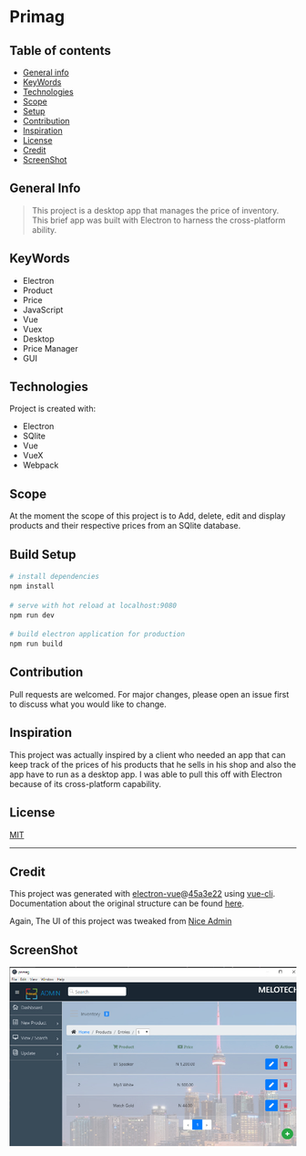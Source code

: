 # Primag

## Table of contents

* [General info](#general-Info)
* [KeyWords](#keyWords)
* [Technologies](#technologies)
* [Scope](#scope)
* [Setup](#build-setup)
* [Contribution](#contribution)
* [Inspiration](#inspiration)
* [License](#license)
* [Credit](#credit)
* [ScreenShot](#ScreenShot)

## General Info

> This project is a desktop app that manages the price of inventory. This brief app was built with Electron to harness the cross-platform ability.

## KeyWords

* Electron
* Product
* Price
* JavaScript
* Vue
* Vuex
* Desktop
* Price Manager
* GUI

## Technologies

Project is created with:

* Electron
* SQlite
* Vue
* VueX
* Webpack

## Scope

At the moment the scope of this project is to Add, delete, edit and  display products and their respective prices from an SQlite database.
  
## Build Setup

``` bash
# install dependencies
npm install

# serve with hot reload at localhost:9080
npm run dev

# build electron application for production
npm run build


```

## Contribution

Pull requests are welcomed. For major changes, please open an issue first to discuss what you would like to change.

## Inspiration

This project was actually inspired by a client who needed an app that can keep track of the prices of his products that he sells in his shop and also the app have to run as a desktop app. I was able to pull this off with Electron  because of its cross-platform capability.

## License

[MIT](https://github.com/CloudTechy/primag/blob/master/LICENSE)

---

## Credit

This project was generated with [electron-vue](https://github.com/SimulatedGREG/electron-vue)@[45a3e22](https://github.com/SimulatedGREG/electron-vue/tree/45a3e224e7bb8fc71909021ccfdcfec0f461f634) using [vue-cli](https://github.com/vuejs/vue-cli). Documentation about the original structure can be found [here](https://simulatedgreg.gitbooks.io/electron-vue/content/index.html).

Again, The UI of this project was tweaked from [Nice Admin](https://bootstrapmade.com)

## ScreenShot
  
![img](https://github.com/CloudTechy/primag/blob/master/primag_ui.jpg)
